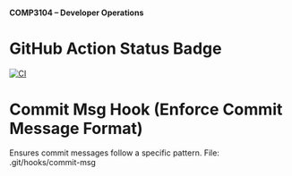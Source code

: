 #### COMP3104 – Developer Operations

# GitHub Action Status Badge
[![CI](https://github.com/LynxGVA/COMP3104/actions/workflows/ci.yml/badge.svg)](https://github.com/LynxGVA/COMP3104/actions/workflows/ci.yml)

# Commit Msg Hook (Enforce Commit Message Format)
Ensures commit messages follow a specific pattern.
File: .git/hooks/commit-msg
